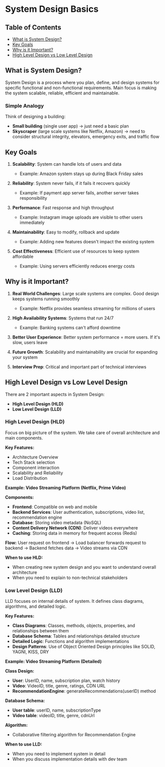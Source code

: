 # System Design Basics

## Table of Contents
- [What is System Design?](#what-is-system-design)
- [Key Goals](#key-goals)
- [Why is it Important?](#why-is-it-important)
- [High Level Design vs Low Level Design](#high-level-design-vs-low-level-design)

## What is System Design?

System Design is a process where you plan, define, and design systems for specific functional and non-functional requirements. Main focus is making the system scalable, reliable, efficient and maintainable.

### Simple Analogy
Think of designing a building:
- **Small building** (single user app) → just need a basic plan
- **Skyscraper** (large scale systems like Netflix, Amazon) → need to consider structural integrity, elevators, emergency exits, and traffic flow

## Key Goals

1. **Scalability**: System can handle lots of users and data
   - Example: Amazon system stays up during Black Friday sales

2. **Reliability**: System never fails, if it fails it recovers quickly
   - Example: If payment app server fails, another server takes responsibility

3. **Performance**: Fast response and high throughput
   - Example: Instagram image uploads are visible to other users immediately

4. **Maintainability**: Easy to modify, rollback and update
   - Example: Adding new features doesn't impact the existing system

5. **Cost Effectiveness**: Efficient use of resources to keep system affordable
   - Example: Using servers efficiently reduces energy costs

## Why is it Important?

1. **Real World Challenges**: Large scale systems are complex. Good design keeps systems running smoothly
   - Example: Netflix provides seamless streaming for millions of users

2. **High Availability Systems**: Systems that run 24/7
   - Example: Banking systems can't afford downtime

3. **Better User Experience**: Better system performance = more users. If it's slow, users leave

4. **Future Growth**: Scalability and maintainability are crucial for expanding your system

5. **Interview Prep**: Critical and important part of technical interviews

## High Level Design vs Low Level Design

There are 2 important aspects in System Design:
- **High Level Design (HLD)**
- **Low Level Design (LLD)**

### High Level Design (HLD)

Focus on big picture of the system. We take care of overall architecture and main components.

**Key Features:**
- Architecture Overview
- Tech Stack selection
- Component interaction
- Scalability and Reliability
- Load Distribution

**Example: Video Streaming Platform (Netflix, Prime Video)**

**Components:**
- **Frontend**: Compatible on web and mobile
- **Backend Services**: User authentication, subscriptions, video list, recommendation engine
- **Database**: Storing video metadata (NoSQL)
- **Content Delivery Network (CDN)**: Deliver videos everywhere
- **Caching**: Storing data in memory for frequent access (Redis)

**Flow:**
User request on frontend → Load balancer forwards request to backend → Backend fetches data → Video streams via CDN

**When to use HLD:**
- When creating new system design and you want to understand overall architecture
- When you need to explain to non-technical stakeholders

### Low Level Design (LLD)

LLD focuses on internal details of system. It defines class diagrams, algorithms, and detailed logic.

**Key Features:**
- **Class Diagrams**: Classes, methods, objects, properties, and relationships between them
- **Database Schema**: Tables and relationships detailed structure
- **Detailed Logic**: Functions and algorithm implementations
- **Design Patterns**: Use of Object Oriented Design principles like SOLID, YAGNI, KISS, DRY

**Example: Video Streaming Platform (Detailed)**

**Class Design:**
- **User**: UserID, name, subscription plan, watch history
- **Video**: VideoID, title, genre, ratings, CDN URL
- **RecommendationEngine**: generateRecommendations(userID) method

**Database Schema:**
- **User table**: userID, name, subscriptionType
- **Video table**: videoID, title, genre, cdnUrl

**Algorithm:**
- Collaborative filtering algorithm for Recommendation Engine

**When to use LLD:**
- When you need to implement system in detail
- When you discuss implementation details with dev team

